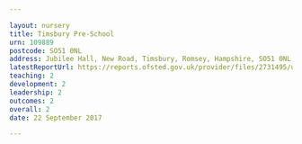 ```yaml
---

layout: nursery
title: Timsbury Pre-School
urn: 109889
postcode: SO51 0NL
address: Jubilee Hall, New Road, Timsbury, Romsey, Hampshire, SO51 0NL
latestReportUrl: https://reports.ofsted.gov.uk/provider/files/2731495/urn/109889.pdf
teaching: 2
development: 2
leadership: 2
outcomes: 2
overall: 2
date: 22 September 2017

---
```

